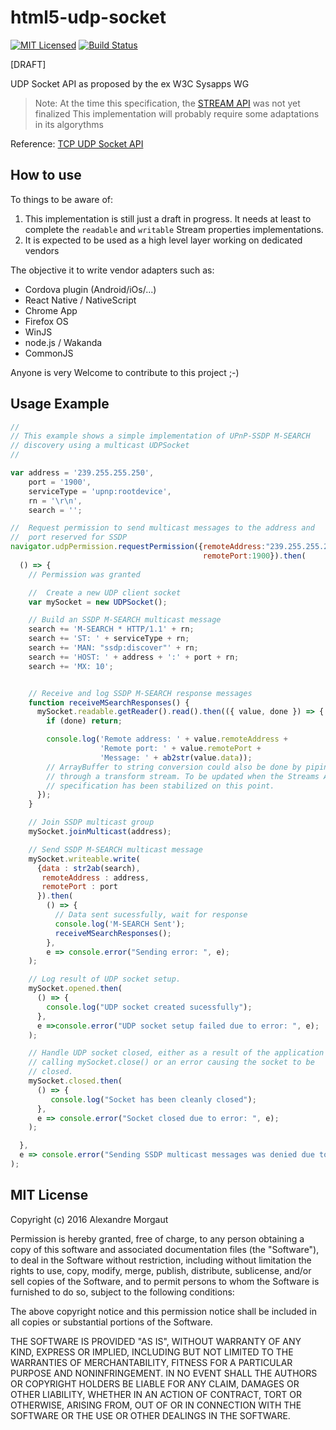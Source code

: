 # html5-udp-socket
[![MIT Licensed](http://img.shields.io/badge/license-MIT-blue.svg?style=flat)](#license)
[![Build Status](https://secure.travis-ci.org/AMorgaut/html5-udp-socket.png?branch=master)](https://travis-ci.org/AMorgaut/html5-udp-socket)

[DRAFT]

UDP Socket API as proposed by the ex W3C Sysapps WG

> Note: At the time this specification, the [STREAM API](https://streams.spec.whatwg.org) was not yet finalized
> This implementation will probably require some adaptations in its algorythms

Reference: [TCP UDP Socket API](https://www.w3.org/TR/tcp-udp-sockets/)

## How to use

To things to be aware of:

1. This implementation is still just a draft in progress. It needs at least to complete the `readable` and `writable` Stream properties implementations.
2. It is expected to be used as a high level layer working on dedicated vendors
 
The objective it to write vendor adapters such as:

* Cordova plugin (Android/iOs/...)
* React Native /  NativeScript 
* Chrome App
* Firefox OS
* WinJS
* node.js / Wakanda
* CommonJS

Anyone is very Welcome to contribute to this project ;-)

## Usage Example

```javascript
//
// This example shows a simple implementation of UPnP-SSDP M-SEARCH
// discovery using a multicast UDPSocket
//

var address = '239.255.255.250',
    port = '1900',
    serviceType = 'upnp:rootdevice',
    rn = '\r\n',
    search = '';

//  Request permission to send multicast messages to the address and
//  port reserved for SSDP
navigator.udpPermission.requestPermission({remoteAddress:"239.255.255.250",
                                           remotePort:1900}).then(
  () => {
    // Permission was granted

    //  Create a new UDP client socket
    var mySocket = new UDPSocket();

    // Build an SSDP M-SEARCH multicast message
    search += 'M-SEARCH * HTTP/1.1' + rn;
    search += 'ST: ' + serviceType + rn;
    search += 'MAN: "ssdp:discover"' + rn;
    search += 'HOST: ' + address + ':' + port + rn;
    search += 'MX: 10';


    // Receive and log SSDP M-SEARCH response messages
    function receiveMSearchResponses() {
      mySocket.readable.getReader().read().then(({ value, done }) => {
        if (done) return;

        console.log('Remote address: ' + value.remoteAddress +
                    'Remote port: ' + value.remotePort +
                    'Message: ' + ab2str(value.data));
        // ArrayBuffer to string conversion could also be done by piping
        // through a transform stream. To be updated when the Streams API
        // specification has been stabilized on this point.
      });
    }

    // Join SSDP multicast group
    mySocket.joinMulticast(address);

    // Send SSDP M-SEARCH multicast message
    mySocket.writeable.write(
      {data : str2ab(search),
       remoteAddress : address,
       remotePort : port
      }).then(
        () => {
          // Data sent sucessfully, wait for response
          console.log('M-SEARCH Sent');
          receiveMSearchResponses();
        },
        e => console.error("Sending error: ", e);
    );

    // Log result of UDP socket setup.
    mySocket.opened.then(
      () => {
        console.log("UDP socket created sucessfully");
      },
      e =>console.error("UDP socket setup failed due to error: ", e);
    );

    // Handle UDP socket closed, either as a result of the application
    // calling mySocket.close() or an error causing the socket to be
    // closed.
    mySocket.closed.then(
      () => {
         console.log("Socket has been cleanly closed");
      },
      e => console.error("Socket closed due to error: ", e);
    );

  },
  e => console.error("Sending SSDP multicast messages was denied due to error: ", e);
);
```

## MIT License

Copyright (c) 2016 Alexandre Morgaut

Permission is hereby granted, free of charge, to any person obtaining a copy
of this software and associated documentation files (the "Software"), to deal
in the Software without restriction, including without limitation the rights
to use, copy, modify, merge, publish, distribute, sublicense, and/or sell
copies of the Software, and to permit persons to whom the Software is
furnished to do so, subject to the following conditions:

The above copyright notice and this permission notice shall be included in all
copies or substantial portions of the Software.

THE SOFTWARE IS PROVIDED "AS IS", WITHOUT WARRANTY OF ANY KIND, EXPRESS OR
IMPLIED, INCLUDING BUT NOT LIMITED TO THE WARRANTIES OF MERCHANTABILITY,
FITNESS FOR A PARTICULAR PURPOSE AND NONINFRINGEMENT. IN NO EVENT SHALL THE
AUTHORS OR COPYRIGHT HOLDERS BE LIABLE FOR ANY CLAIM, DAMAGES OR OTHER
LIABILITY, WHETHER IN AN ACTION OF CONTRACT, TORT OR OTHERWISE, ARISING FROM,
OUT OF OR IN CONNECTION WITH THE SOFTWARE OR THE USE OR OTHER DEALINGS IN THE
SOFTWARE.

